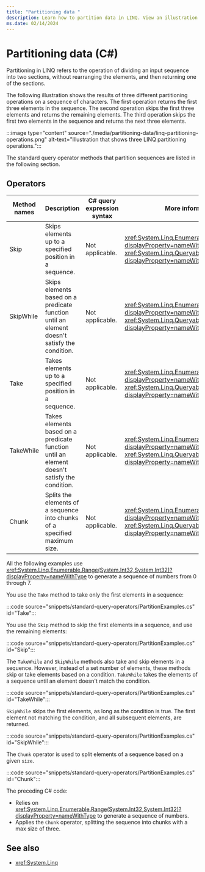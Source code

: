 ```yaml
---
title: "Partitioning data "
description: Learn how to partition data in LINQ. View an illustration showing the results of partitioning operations.
ms.date: 02/14/2024
---
```

# Partitioning data (C#)

Partitioning in LINQ refers to the operation of dividing an input sequence into two sections, without rearranging the elements, and then returning one of the sections.

The following illustration shows the results of three different partitioning operations on a sequence of characters. The first operation returns the first three elements in the sequence. The second operation skips the first three elements and returns the remaining elements. The third operation skips the first two elements in the sequence and returns the next three elements.

:::image type="content" source="./media/partitioning-data/linq-partitioning-operations.png" alt-text="Illustration that shows three LINQ partitioning operations.":::

The standard query operator methods that partition sequences are listed in the following section.

## Operators

| Method names | Description | C# query expression syntax | More information |
|--|--|--|--|
| Skip | Skips elements up to a specified position in a sequence. | Not applicable. | <xref:System.Linq.Enumerable.Skip%2A?displayProperty=nameWithType><br /><xref:System.Linq.Queryable.Skip%2A?displayProperty=nameWithType> |
| SkipWhile | Skips elements based on a predicate function until an element doesn't satisfy the condition. | Not applicable. | <xref:System.Linq.Enumerable.SkipWhile%2A?displayProperty=nameWithType><br /><xref:System.Linq.Queryable.SkipWhile%2A?displayProperty=nameWithType> |
| Take | Takes elements up to a specified position in a sequence. | Not applicable. | <xref:System.Linq.Enumerable.Take%2A?displayProperty=nameWithType><br /><xref:System.Linq.Queryable.Take%2A?displayProperty=nameWithType> |
| TakeWhile | Takes elements based on a predicate function until an element doesn't satisfy the condition. | Not applicable. | <xref:System.Linq.Enumerable.TakeWhile%2A?displayProperty=nameWithType><br /><xref:System.Linq.Queryable.TakeWhile%2A?displayProperty=nameWithType> |
| Chunk | Splits the elements of a sequence into chunks of a specified maximum size. | Not applicable. | <xref:System.Linq.Enumerable.Chunk%2A?displayProperty=nameWithType><br /><xref:System.Linq.Queryable.Chunk%2A?displayProperty=nameWithType> |

All the following examples use <xref:System.Linq.Enumerable.Range(System.Int32,System.Int32)?displayProperty=nameWithType> to generate a sequence of numbers from 0 through 7.

You use the `Take` method to take only the first elements in a sequence:

:::code source="snippets/standard-query-operators/PartitionExamples.cs" id="Take":::

You use the `Skip` method to skip the first elements in a sequence, and use the remaining elements:

:::code source="snippets/standard-query-operators/PartitionExamples.cs" id="Skip":::

The `TakeWhile` and `SkipWhile` methods also take and skip elements in a sequence. However, instead of a set number of elements, these methods skip or take elements based on a condition. `TakeWhile` takes the elements of a sequence until an element doesn't match the condition.

:::code source="snippets/standard-query-operators/PartitionExamples.cs" id="TakeWhile":::

`SkipWhile` skips the first elements, as long as the condition is true. The first element not matching the condition, and all subsequent elements, are returned.

:::code source="snippets/standard-query-operators/PartitionExamples.cs" id="SkipWhile":::

The `Chunk` operator is used to split elements of a sequence based on a given `size`.

:::code source="snippets/standard-query-operators/PartitionExamples.cs" id="Chunk":::

The preceding C# code:

- Relies on <xref:System.Linq.Enumerable.Range(System.Int32,System.Int32)?displayProperty=nameWithType> to generate a sequence of numbers.
- Applies the `Chunk` operator, splitting the sequence into chunks with a max size of three.

## See also

- <xref:System.Linq>
